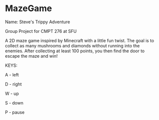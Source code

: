 # MazeGame
Name: Steve's Trippy Adventure

Group Project for CMPT 276 at SFU 

A 2D maze game inspired by Minecraft with a little fun twist. The goal is to collect as many mushrooms and diamonds without running into the enemies. After collecting at least 100 points, you then find the door to escape the maze and win!

KEYS:

A - left

D - right

W - up

S - down

P - pause
